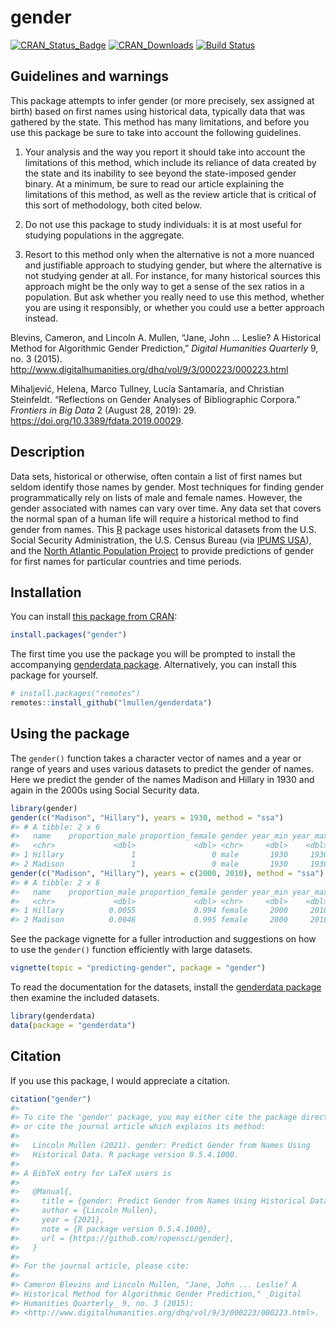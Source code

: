 
<!-- README.md is generated from README.Rmd. Please edit that file -->

# gender

[![CRAN\_Status\_Badge](http://www.r-pkg.org/badges/version/gender)](https://CRAN.R-project.org/package=gender)
[![CRAN\_Downloads](http://cranlogs.r-pkg.org/badges/grand-total/gender)](https://CRAN.R-project.org/package=gender)
[![Build
Status](https://travis-ci.org/lmullen/gender.svg?branch=master)](https://travis-ci.org/lmullen/gender)

## Guidelines and warnings

This package attempts to infer gender (or more precisely, sex assigned
at birth) based on first names using historical data, typically data
that was gathered by the state. This method has many limitations, and
before you use this package be sure to take into account the following
guidelines.

1.  Your analysis and the way you report it should take into account the
    limitations of this method, which include its reliance of data
    created by the state and its inability to see beyond the
    state-imposed gender binary. At a minimum, be sure to read our
    article explaining the limitations of this method, as well as the
    review article that is critical of this sort of methodology, both
    cited below.

2.  Do not use this package to study individuals: it is at most useful
    for studying populations in the aggregate.

3.  Resort to this method only when the alternative is not a more
    nuanced and justifiable approach to studying gender, but where the
    alternative is not studying gender at all. For instance, for many
    historical sources this approach might be the only way to get a
    sense of the sex ratios in a population. But ask whether you really
    need to use this method, whether you are using it responsibly, or
    whether you could use a better approach instead.

Blevins, Cameron, and Lincoln A. Mullen, “Jane, John … Leslie? A
Historical Method for Algorithmic Gender Prediction,” *Digital
Humanities Quarterly* 9, no. 3 (2015).
<http://www.digitalhumanities.org/dhq/vol/9/3/000223/000223.html>

Mihaljević, Helena, Marco Tullney, Lucía Santamaría, and Christian
Steinfeldt. “Reflections on Gender Analyses of Bibliographic Corpora.”
*Frontiers in Big Data* 2 (August 28, 2019): 29.
<https://doi.org/10.3389/fdata.2019.00029>.

## Description

Data sets, historical or otherwise, often contain a list of first names
but seldom identify those names by gender. Most techniques for finding
gender programmatically rely on lists of male and female names. However,
the gender associated with names can vary over time. Any data set that
covers the normal span of a human life will require a historical method
to find gender from names. This [R](https://www.r-project.org/) package
uses historical datasets from the U.S. Social Security Administration,
the U.S. Census Bureau (via [IPUMS USA](https://usa.ipums.org/usa/)),
and the [North Atlantic Population
Project](https://www.nappdata.org/napp/) to provide predictions of
gender for first names for particular countries and time periods.

## Installation

You can install [this package from
CRAN](https://cran.r-project.org/package=gender):

``` r
install.packages("gender")
```

The first time you use the package you will be prompted to install the
accompanying [genderdata
package](https://github.com/ropensci/genderdata). Alternatively, you can
install this package for yourself.

``` r
# install.packages("remotes")
remotes::install_github("lmullen/genderdata")
```

## Using the package

The `gender()` function takes a character vector of names and a year or
range of years and uses various datasets to predict the gender of names.
Here we predict the gender of the names Madison and Hillary in 1930 and
again in the 2000s using Social Security data.

``` r
library(gender)
gender(c("Madison", "Hillary"), years = 1930, method = "ssa")
#> # A tibble: 2 x 6
#>   name    proportion_male proportion_female gender year_min year_max
#>   <chr>             <dbl>             <dbl> <chr>     <dbl>    <dbl>
#> 1 Hillary               1                 0 male       1930     1930
#> 2 Madison               1                 0 male       1930     1930
gender(c("Madison", "Hillary"), years = c(2000, 2010), method = "ssa")
#> # A tibble: 2 x 6
#>   name    proportion_male proportion_female gender year_min year_max
#>   <chr>             <dbl>             <dbl> <chr>     <dbl>    <dbl>
#> 1 Hillary          0.0055             0.994 female     2000     2010
#> 2 Madison          0.0046             0.995 female     2000     2010
```

See the package vignette for a fuller introduction and suggestions on
how to use the `gender()` function efficiently with large datasets.

``` r
vignette(topic = "predicting-gender", package = "gender")
```

To read the documentation for the datasets, install the [genderdata
package](https://github.com/ropensci/genderdata) then examine the
included datasets.

``` r
library(genderdata)
data(package = "genderdata")
```

## Citation

If you use this package, I would appreciate a citation.

``` r
citation("gender")
#> 
#> To cite the 'gender' package, you may either cite the package directly
#> or cite the journal article which explains its method:
#> 
#>   Lincoln Mullen (2021). gender: Predict Gender from Names Using
#>   Historical Data. R package version 0.5.4.1000.
#> 
#> A BibTeX entry for LaTeX users is
#> 
#>   @Manual{,
#>     title = {gender: Predict Gender from Names Using Historical Data},
#>     author = {Lincoln Mullen},
#>     year = {2021},
#>     note = {R package version 0.5.4.1000},
#>     url = {https://github.com/ropensci/gender},
#>   }
#> 
#> For the journal article, please cite:
#> 
#> Cameron Blevins and Lincoln Mullen, "Jane, John ... Leslie? A
#> Historical Method for Algorithmic Gender Prediction," _Digital
#> Humanities Quarterly_ 9, no. 3 (2015):
#> <http://www.digitalhumanities.org/dhq/vol/9/3/000223/000223.html>.
```
